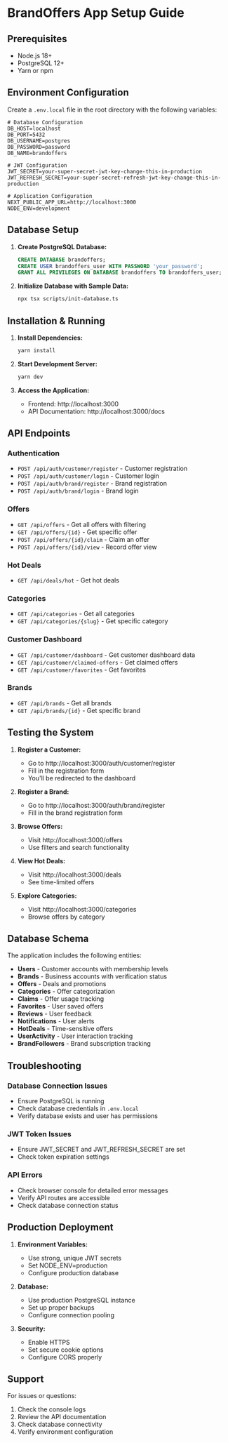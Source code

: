# BrandOffers App Setup Guide

## Prerequisites

- Node.js 18+ 
- PostgreSQL 12+
- Yarn or npm

## Environment Configuration

Create a `.env.local` file in the root directory with the following variables:

```env
# Database Configuration
DB_HOST=localhost
DB_PORT=5432
DB_USERNAME=postgres
DB_PASSWORD=password
DB_NAME=brandoffers

# JWT Configuration
JWT_SECRET=your-super-secret-jwt-key-change-this-in-production
JWT_REFRESH_SECRET=your-super-secret-refresh-jwt-key-change-this-in-production

# Application Configuration
NEXT_PUBLIC_APP_URL=http://localhost:3000
NODE_ENV=development
```

## Database Setup

1. **Create PostgreSQL Database:**
   ```sql
   CREATE DATABASE brandoffers;
   CREATE USER brandoffers_user WITH PASSWORD 'your_password';
   GRANT ALL PRIVILEGES ON DATABASE brandoffers TO brandoffers_user;
   ```

2. **Initialize Database with Sample Data:**
   ```bash
   npx tsx scripts/init-database.ts
   ```

## Installation & Running

1. **Install Dependencies:**
   ```bash
   yarn install
   ```

2. **Start Development Server:**
   ```bash
   yarn dev
   ```

3. **Access the Application:**
   - Frontend: http://localhost:3000
   - API Documentation: http://localhost:3000/docs

## API Endpoints

### Authentication
- `POST /api/auth/customer/register` - Customer registration
- `POST /api/auth/customer/login` - Customer login
- `POST /api/auth/brand/register` - Brand registration
- `POST /api/auth/brand/login` - Brand login

### Offers
- `GET /api/offers` - Get all offers with filtering
- `GET /api/offers/{id}` - Get specific offer
- `POST /api/offers/{id}/claim` - Claim an offer
- `POST /api/offers/{id}/view` - Record offer view

### Hot Deals
- `GET /api/deals/hot` - Get hot deals

### Categories
- `GET /api/categories` - Get all categories
- `GET /api/categories/{slug}` - Get specific category

### Customer Dashboard
- `GET /api/customer/dashboard` - Get customer dashboard data
- `GET /api/customer/claimed-offers` - Get claimed offers
- `GET /api/customer/favorites` - Get favorites

### Brands
- `GET /api/brands` - Get all brands
- `GET /api/brands/{id}` - Get specific brand

## Testing the System

1. **Register a Customer:**
   - Go to http://localhost:3000/auth/customer/register
   - Fill in the registration form
   - You'll be redirected to the dashboard

2. **Register a Brand:**
   - Go to http://localhost:3000/auth/brand/register
   - Fill in the brand registration form

3. **Browse Offers:**
   - Visit http://localhost:3000/offers
   - Use filters and search functionality

4. **View Hot Deals:**
   - Visit http://localhost:3000/deals
   - See time-limited offers

5. **Explore Categories:**
   - Visit http://localhost:3000/categories
   - Browse offers by category

## Database Schema

The application includes the following entities:
- **Users** - Customer accounts with membership levels
- **Brands** - Business accounts with verification status
- **Offers** - Deals and promotions
- **Categories** - Offer categorization
- **Claims** - Offer usage tracking
- **Favorites** - User saved offers
- **Reviews** - User feedback
- **Notifications** - User alerts
- **HotDeals** - Time-sensitive offers
- **UserActivity** - User interaction tracking
- **BrandFollowers** - Brand subscription tracking

## Troubleshooting

### Database Connection Issues
- Ensure PostgreSQL is running
- Check database credentials in `.env.local`
- Verify database exists and user has permissions

### JWT Token Issues
- Ensure JWT_SECRET and JWT_REFRESH_SECRET are set
- Check token expiration settings

### API Errors
- Check browser console for detailed error messages
- Verify API routes are accessible
- Check database connection status

## Production Deployment

1. **Environment Variables:**
   - Use strong, unique JWT secrets
   - Set NODE_ENV=production
   - Configure production database

2. **Database:**
   - Use production PostgreSQL instance
   - Set up proper backups
   - Configure connection pooling

3. **Security:**
   - Enable HTTPS
   - Set secure cookie options
   - Configure CORS properly

## Support

For issues or questions:
1. Check the console logs
2. Review the API documentation
3. Check database connectivity
4. Verify environment configuration 